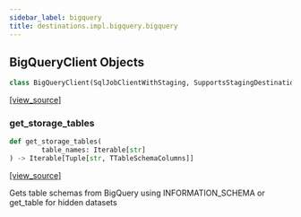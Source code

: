 ```yaml
---
sidebar_label: bigquery
title: destinations.impl.bigquery.bigquery
---
```


## BigQueryClient Objects

```python
class BigQueryClient(SqlJobClientWithStaging, SupportsStagingDestination)
```

[[view_source]](https://github.com/dlt-hub/dlt/blob/e9c9ecfa8a644fdb516dd74aabca3bf75bafb154/dlt/destinations/impl/bigquery/bigquery.py#L215)

### get\_storage\_tables

```python
def get_storage_tables(
        table_names: Iterable[str]
) -> Iterable[Tuple[str, TTableSchemaColumns]]
```

[[view_source]](https://github.com/dlt-hub/dlt/blob/e9c9ecfa8a644fdb516dd74aabca3bf75bafb154/dlt/destinations/impl/bigquery/bigquery.py#L370)

Gets table schemas from BigQuery using INFORMATION_SCHEMA or get_table for hidden datasets

